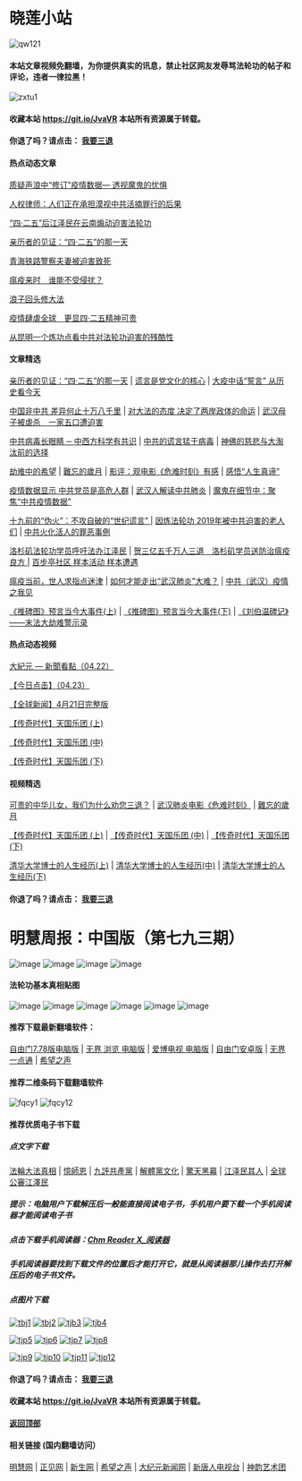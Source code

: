 # 晓莲小站

![qw121](https://user-images.githubusercontent.com/61768866/76094515-ba965380-5ffd-11ea-942f-517e4300e7d1.png)

#### 本站文章视频免翻墙，为你提供真实的讯息，禁止社区网友发辱骂法轮功的帖子和评论，违者一律拉黑！

![zxtu1](https://user-images.githubusercontent.com/61768866/79107578-3165ff80-7da7-11ea-8582-eaff2bfec9eb.jpg)

#### 收藏本站 https://git.io/JvaVR  本站所有资源属于转载。

#### 你退了吗？请点击： [我要三退](https://github.com/Hongyu91/cecjy/issues/237#issue-593775238)

#### 热点动态文章

[质疑声浪中“修订”疫情数据— 透视魔鬼的忧惧](https://github.com/Hongyu91/cecjy/issues/384#issue-604516383)

[人权律师：人们正在承担漠视中共活摘罪行的后果](https://github.com/Hongyu91/cecjy/issues/385#issue-604518351)

[“四·二五”后江泽民在云南煽动迫害法轮功](https://github.com/Hongyu91/cecjy/issues/386#issue-604520579)

[亲历者的见证：“四·二五”的那一天](https://github.com/Hongyu91/cecjy/issues/383#issue-603823498)

[青海铁路警察夫妻被迫害致死](https://github.com/Hongyu91/cecjy/issues/375#issue-603769014)

[瘟疫来时　谁能不受侵扰？](https://github.com/Hongyu91/cecjy/issues/372#issue-603764179)

[浪子回头修大法](https://github.com/Hongyu91/cecjy/issues/373#issue-603765373)

[疫情肆虐全球　更显四·二五精神可贵](https://github.com/Hongyu91/cecjy/issues/374#issue-603766982)

[从昆明一个炼功点看中共对法轮功迫害的残酷性](https://github.com/Hongyu91/cecjy/issues/369#issue-603031910)

#### 文章精选

[亲历者的见证：“四·二五”的那一天](https://github.com/Hongyu91/cecjy/issues/383#issue-603823498) |
[谎言是党文化的核心](https://github.com/Hongyu91/cecjy/issues/297#issue-598734920) |
[大疫中话“誓言” 从历史看今天](https://github.com/Hongyu91/cecjy/issues/295#issue-598725802)

[中国非中共 差异何止十万八千里](https://github.com/Hongyu91/cecjy/issues/148#issue-585672123) |
[对大法的态度 决定了两岸政体的命运](https://github.com/Hongyu91/cecjy/issues/296#issue-598732412) |
[武汉母子被虐杀　一家五口遭迫害](https://github.com/Hongyu91/cecjy/issues/266#issue-596404266)

[中共病毒长眼睛 ─ 中西方科学有共识](https://github.com/Hongyu91/cecjy/issues/255#issue-595694131) |
[中共的谎言猛于病毒](https://github.com/Hongyu91/cecjy/issues/256#issue-595696246) |
[神佛的慈悲与大淘汰前的选择](https://github.com/Hongyu91/cecjy/issues/252#issue-594912786)

[劫难中的希望](https://github.com/Hongyu91/cecjy/issues/251#issue-594906843) |
[難忘的歲月](https://github.com/Hongyu91/cecjy/issues/228#issue-593347340) |
[影评：观电影《危难时刻》有感](https://github.com/Hongyu91/cecjy/issues/264#issue-596394158) |
[感悟“人生真谛”](http://drwsmab.ask2ask.com/2019/01/22/shenyun2019/)

[疫情数据显示 中共党员是高危人群](https://github.com/Hongyu91/cecjy/issues/253#issue-594935663) |
[武汉人解读中共肺炎](https://github.com/Hongyu91/cecjy/issues/223#issue-593180220) |
[魔鬼在细节中：聚焦“中共疫情数据”](https://github.com/Hongyu91/cecjy/issues/314#issue-600838875)

[十九前的“伪火”：不攻自破的“世纪谎言” ](https://github.com/Hongyu91/cecjy/issues/8#issue-575166952) |
[因炼法轮功 2019年被中共迫害的老人们](https://github.com/Hongyu91/cecjy/issues/6#issue-575160898) |
[中共火化活人的罪恶事例](https://github.com/Hongyu91/cecjy/issues/7#issue-575164500)

[洛杉矶法轮功学员呼吁法办江泽民](https://github.com/Hongyu91/cecjy/issues/99#issue-581571478) |
[贺三亿五千万人三退　洛杉矶学员送防治瘟疫良方 ](https://github.com/Hongyu91/cecjy/issues/16#issue-575196004) |
[百步亭社区 样本活动 样本遭遇](https://github.com/Hongyu91/cecjy/issues/15#issue-575188950)

[瘟疫当前，世人求指点迷津](https://github.com/Hongyu91/cecjy/issues/13#issue-575176580) |
[如何才能走出“武汉肺炎”大难？](https://github.com/Hongyu91/cecjy/issues/14#issue-575181554) |
[中共（武汉）疫情之我见](https://github.com/Hongyu91/cecjy/issues/221#issue-592485573)

[《推碑图》预言当今大事件(上)](https://github.com/Hongyu91/cecjy/issues/11#issue-575171523) |
[《推碑图》预言当今大事件(下)](https://github.com/Hongyu91/cecjy/issues/10#issue-575170294) |
[《刘伯温碑记》――末法大劫难警示录](https://github.com/Hongyu91/cecjy/issues/9#issue-575168726)

#### 热点动态视频

[大紀元 — 新聞看點（04.22）](https://github.com/Hongyu91/cecjy/issues/395#issue-605212628)

[【今日点击】（04.23）](https://github.com/Hongyu91/cecjy/issues/396#issue-605214026)

[【全球新闻】4月21日完整版](https://github.com/Hongyu91/cecjy/issues/389#issue-604539891)

[【传奇时代】天国乐团 (上)](https://github.com/Hongyu91/cecjy/issues/392#issue-604559399)

[【传奇时代】天国乐团 (中)](https://github.com/Hongyu91/cecjy/issues/391#issue-604558428)

[【传奇时代】天国乐团 (下)](https://github.com/Hongyu91/cecjy/issues/390#issue-604553904)

#### 视频精选

[可贵的中华儿女，我们为什么劝您三退？](https://github.com/Hongyu91/cecjy/issues/236#issue-593773455) |
[武汉肺炎电影《危难时刻》](https://github.com/Hongyu91/cecjy/issues/233#issue-593770842) |
[難忘的歲月](https://github.com/Hongyu91/cecjy/issues/228#issue-593347340)

[【传奇时代】天国乐团 (上)](https://github.com/Hongyu91/cecjy/issues/392#issue-604559399) |
[【传奇时代】天国乐团 (中)](https://github.com/Hongyu91/cecjy/issues/391#issue-604558428) |
[【传奇时代】天国乐团 (下)](https://github.com/Hongyu91/cecjy/issues/390#issue-604553904)

[清华大学博士的人生经历(上)](https://github.com/Hongyu91/cecjy/issues/380#issue-603793419) |
[清华大学博士的人生经历(中)](https://github.com/Hongyu91/cecjy/issues/394#issue-604705989) |
[清华大学博士的人生经历(下)](https://github.com/Hongyu91/cecjy/issues/381#issue-603798255)

#### 你退了吗？请点击： [我要三退](https://github.com/Hongyu91/cecjy/issues/237#issue-593775238)

# 明慧周报：中国版（第七九三期）

![image](https://user-images.githubusercontent.com/61768866/79545274-00494000-80c3-11ea-8bd4-5e4fcb42be71.png)
![image](https://user-images.githubusercontent.com/61768866/79545397-31c20b80-80c3-11ea-8a28-7e300e4aaa70.png)
![image](https://user-images.githubusercontent.com/61768866/79545433-42728180-80c3-11ea-9fa6-07cfb2bebd9f.png)
![image](https://user-images.githubusercontent.com/61768866/79545478-528a6100-80c3-11ea-9476-1d70bc977538.png)

#### 法轮功基本真相贴图
 
![image](https://user-images.githubusercontent.com/61768866/75843311-d6d39e00-5e0d-11ea-97ce-91d578dc452d.png)
![image](https://user-images.githubusercontent.com/61768866/75843362-ef43b880-5e0d-11ea-8783-74f0aed401da.png)
![image](https://user-images.githubusercontent.com/61768866/75843414-0d111d80-5e0e-11ea-9db8-038a2499ce61.png)
![image](https://user-images.githubusercontent.com/61768866/75843455-2a45ec00-5e0e-11ea-9776-bc56579dba9a.png)
![image](https://user-images.githubusercontent.com/61768866/75843491-40ec4300-5e0e-11ea-8eb5-54ba558b79a8.png)
![image](https://user-images.githubusercontent.com/61768866/75843547-5c574e00-5e0e-11ea-8552-45cee240c791.png)

#### 推荐下载最新翻墙软件：

[自由门7.78版电脑版](https://github.com/Hongyu91/cecjy/files/4353481/fg778r.zip) |
[无界 浏览 电脑版](https://github.com/Hongyu91/cecjy/files/4312303/u1902.zip) | 
[爱博电视 电脑版](https://github.com/Hongyu91/cecjy/files/4312292/iPPOTV.zip) |
[自由门安卓版](https://github.com/Hongyu91/cecjy/files/4315538/fgma.zip) |
[无界一点通](https://github.com/Hongyu91/cecjy/files/4367851/um.zip) |
[希望之声](https://github.com/Hongyu91/cecjy/files/4496222/oHopea.zip)

#### 推荐二维条码下载翻墙软件

![fqcy1](https://user-images.githubusercontent.com/61768866/76378242-f0359680-6387-11ea-9b4b-1523e516dc17.png) 
![fqcy12](https://user-images.githubusercontent.com/61768866/76378266-fb88c200-6387-11ea-908a-6a87a1f7d387.png)

#### 推荐优质电子书下载

##### 点文字下载

[法輪大法真相](https://github.com/Hongyu91/cecjy/files/4318121/default.zip) |
[憶師恩](https://github.com/Hongyu91/cecjy/files/4318160/default.zip) |
[九評共產黨](https://github.com/Hongyu91/cecjy/files/4318129/default.zip) |
[解體黨文化](https://github.com/Hongyu91/cecjy/files/4318136/default.zip) |
[驚天黑幕](https://github.com/Hongyu91/cecjy/files/4318143/default.zip) |
[江泽民其人](https://github.com/Hongyu91/cecjy/files/4318148/default.zip) |
[全球公審江澤民](https://github.com/Hongyu91/cecjy/files/4318152/default.zip)

##### 提示：电脑用户下载解压后一般能直接阅读电子书，手机用户要下载一个手机阅读器才能阅读电子书

##### 点击下载手机阅读器：[Chm Reader X_阅读器](https://github.com/Hongyu91/cecjy/files/4318231/Chm.Reader.X_.com.zip)

##### 手机阅读器要找到下载文件的位置后才能打开它，就是从阅读器那儿操作去打开解压后的电子书文件。

##### 点图片下载

[![tbj1](https://user-images.githubusercontent.com/61768866/76383943-722dbb80-6398-11ea-8a40-50443e8441ae.png)](https://github.com/Hongyu91/cecjy/files/4316018/default.zip)
[![tbj2](https://user-images.githubusercontent.com/61768866/76384391-a9509c80-6399-11ea-96d4-188ebc58a8df.png)](https://github.com/Hongyu91/cecjy/files/4316120/default.zip)
[![tjb3](https://user-images.githubusercontent.com/61768866/76384662-85da2180-639a-11ea-9399-38ecc02667c3.png)](https://github.com/Hongyu91/cecjy/files/4316148/default.zip)
[![tjb4](https://user-images.githubusercontent.com/61768866/76384988-76a7a380-639b-11ea-877c-5972040fa56f.png)](https://github.com/Hongyu91/cecjy/files/4316165/default.zip)

[![tjp5](https://user-images.githubusercontent.com/61768866/76385451-a3a88600-639c-11ea-9226-034e2d235c6f.png)](https://github.com/Hongyu91/cecjy/files/4316204/default.zip)
[![tjp6](https://user-images.githubusercontent.com/61768866/76385875-dbfc9400-639d-11ea-9d31-4f1e3de363f8.png)](https://github.com/Hongyu91/cecjy/files/4316214/default.zip)
[![tjp7](https://user-images.githubusercontent.com/61768866/76386619-e0c24780-639f-11ea-906f-27135a7c2a60.png)](https://github.com/Hongyu91/cecjy/files/4316271/default.zip)
[![tjp8](https://user-images.githubusercontent.com/61768866/76386876-82499900-63a0-11ea-9610-62adc3ff7b14.png)](https://github.com/Hongyu91/cecjy/files/4316280/default.zip)

[![tjp9](https://user-images.githubusercontent.com/61768866/76387603-49aabf00-63a2-11ea-82e0-9a3c777ccc03.png)](https://github.com/Hongyu91/cecjy/files/4316308/default.zip)
[![tip10](https://user-images.githubusercontent.com/61768866/76387981-fc7b1d00-63a2-11ea-8808-b97bd26ebe42.png)](https://github.com/Hongyu91/cecjy/files/4316323/default.zip)
[![tjp11](https://user-images.githubusercontent.com/61768866/76388286-bb373d00-63a3-11ea-9d08-d0616c87a5ee.png)](https://github.com/Hongyu91/cecjy/files/4316342/default.zip)
[![tjp12](https://user-images.githubusercontent.com/61768866/76388709-b030dc80-63a4-11ea-8a52-683d9a546140.png)](https://github.com/Hongyu91/cecjy/files/4316363/default.zip)

#### 你退了吗？请点击： [我要三退](https://github.com/Hongyu91/cecjy/issues/237#issue-593775238)

#### 收藏本站 https://git.io/JvaVR  本站所有资源属于转载。

#### [返回顶部](https://github.com/Hongyu91/cecjy)

#### 相关链接 (国内翻墙访问）
[明慧网](http://www.minghui.org/) |
[正见网](http://www.zhengjian.org/) |
[新生网](http://www.xinsheng.net/) |
[希望之声](https://www.soundofhope.org/) |
[大纪元新闻网](https://www.epochtimes.com/) |
[新唐人电视台](https://www.ntdtv.com/gb/) |
[神韵艺术团](https://zh-cn.shenyunperformingarts.org/)
